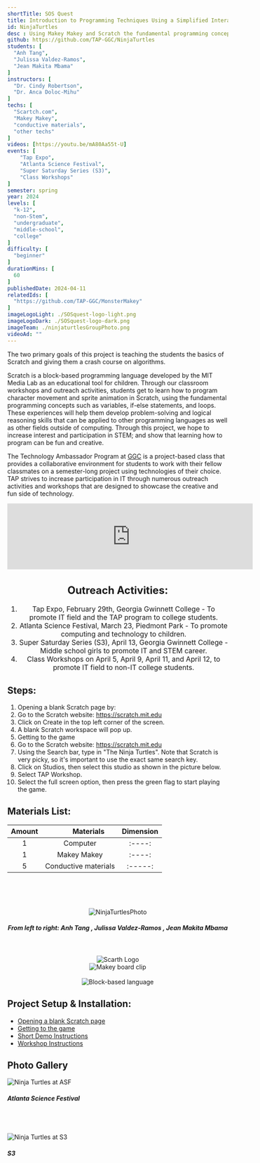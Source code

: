 ```yaml
---
shortTitle: SOS Quest
title: Introduction to Programming Techniques Using a Simplified Interactive Game Development Experience
id: NinjaTurtles
desc : Using Makey Makey and Scratch the fundamental programming concepts such as variables, if-else statements, and loops; and walkthrough the process of developing an algorithm.
github: https://github.com/TAP-GGC/NinjaTurtles
students: [
  "Anh Tang",
  "Julissa Valdez-Ramos",
  "Jean Makita Mbama"
]
instructors: [
  "Dr. Cindy Robertson",
  "Dr. Anca Doloc-Mihu"
] 
techs: [
  "Scartch.com",
  "Makey Makey",
  "conductive materials",
  "other techs"
]
videos: [https://youtu.be/mA80Aa55t-U]
events: [
    "Tap Expo", 
    "Atlanta Science Festival",
    "Super Saturday Series (S3)",
    "Class Workshops"
]
semester: spring
year: 2024
levels: [
  "k-12",
  "non-Stem",
  "undergraduate",
  "middle-school",
  "college"
] 
difficulty: [
  "beginner"
] 
durationMins: [
  60
]
publishedDate: 2024-04-11
relatedIds: [
  "https://github.com/TAP-GGC/MonsterMakey"
]
imageLogoLight: ./SOSquest-logo-light.png
imageLogoDark: ./SOSquest-logo-dark.png
imageTeam: ./ninjaturtlesGroupPhoto.png
videoAd: ""
---
```


<!--Right text block, Project description -->	

 The two primary goals of this project is teaching the students the basics of Scratch and giving them a crash course on algorithms.

 Scratch is a block-based programming language developed by the MIT Media Lab as an educational tool for children. Through our classroom workshops and outreach activities, students get to learn how to program character movement and sprite animation in Scratch, using the fundamental programming concepts such as variables, if-else statements, and loops. These experiences will help them develop problem-solving and logical reasoning skills that can be applied to other programming languages as well as other fields outside of computing. Through this project, we hope to increase interest and participation in STEM; and show that learning how to program can be fun and creative.

 The Technology Ambassador Program at [GGC](http://www.ggc.edu/tap) is a project-based class that provides a collaborative environment for students to work with their fellow classmates on a semester-long project using technologies of their choice. TAP strives to increase participation in IT through numerous outreach activities and workshops that are designed to showcase the creative and fun side of technology.

 <iframe width="560" class="youtube" src="https://www.youtube.com/embed/mA80Aa55t-U?si=e9hff-A35m2-NLSN" title="YouTube video player" frameborder="0" allow="accelerometer; autoplay; clipboard-write; encrypted-media; gyroscope; picture-in-picture; web-share" referrerpolicy="strict-origin-when-cross-origin" allowfullscreen></iframe>

 <!--content block, Activities, steps & materials -->

<div style="text-align: center ; justify-content: center; font-size: 1.125em;">

  ## Outreach Activities: 

  1. Tap Expo, February 29th, Georgia Gwinnett College - To promote IT field and the TAP program to college students.
  2. Atlanta Science Festival, March 23, Piedmont Park - To promote computing and technology to children.
  3. Super Saturday Series (S3), April 13, Georgia Gwinnett College - Middle school girls to promote IT and STEM career.
  4. Class Workshops on April 5, April 9, April 11, and April 12, to promote IT field to non-IT college students.

</div>


<div class="flex flex-row flex-wrap">

  <div style="flex: 1; min-width: 25em;">

  ## Steps:

  1. Opening a blank Scratch page by:
  2. Go to the Scratch website: https://scratch.mit.edu
  3. Click on Create in the top left corner of the screen.
  4. A blank Scratch workspace will pop up.
  5. Getting to the game
  6. Go to the Scratch website: https://scratch.mit.edu
  7. Using the Search bar, type in "The Ninja Turtles". Note that Scratch is very picky, so it's important to use the exact same search key.
  8. Click on Studios, then select this studio as shown in the picture below.
  9. Select TAP Workshop.
  10. Select the full screen option, then press the green flag to start playing the game.
  </div>

  <div style="flex: 1; min-width: 25em;">

  ## Materials List:

  | Amount |&nbsp;&nbsp;&nbsp;&nbsp;&nbsp;&nbsp;&nbsp;&nbsp; Materials | Dimension |
  |    :----:   |    :----:   |    :----:   |
  | 1 | Computer  |    :----: |
  | 1 | Makey Makey |  :----: |
  | 5 | Conductive materials | :-----: |
  </div>
</div>

<!-- Group Photo -->
<div style="text-align:center;">
  <br>
  <br>
  <br>

![NinjaTurtlesPhoto](./ninjaturtlesGroupPhoto.png)
  ##### From left to right: Anh Tang , Julissa Valdez-Ramos , Jean Makita Mbama 
  <br>

  ![Scarth Logo](./scratchlogo.png)
  <br>
  ![Makey board clip](./makeyboardclip.gif)
  <br>
  <br>
  ![Block-based language](./block-basedlanguage.png)
</div>

<!--CONTENT BLOCK -->
## Project Setup & Installation:
- [Opening a blank Scratch page](https://github.com/TAP-GGC/NinjaTurtles/blob/main/Documents/tutorial/Opening%20a%20blank%20Scratch%20page.md)
- [Getting to the game](https://github.com/TAP-GGC/NinjaTurtles/blob/main/Documents/tutorial/Getting%20to%20the%20Game.md)
- [Short Demo Instructions](https://youtu.be/mA80Aa55t-U)
- [Workshop Instructions](https://github.com/TAP-GGC/NinjaTurtles/blob/main/Documents/tutorial/Scratch%20Workshop%20Walkthrough.pdf)


<!-- Group Photo -->
## Photo Gallery
![Ninja Turtles at ASF](./NinjaTurtlesASF2.png)
##### Atlanta Science Festival
<br>
<br>

![Ninja Turtles at S3](./NinjaTurtlesS3.png)
##### S3
<br>

</div>

